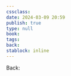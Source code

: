 ```yaml
---
cssclass: 
date: 2024-03-09 20:59
publish: true
type: null
book: 
tags: 
back:
stablock: inline
---
```

Back: 

